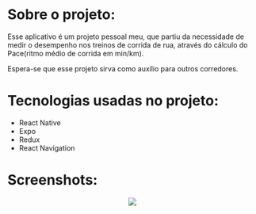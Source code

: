 # Sobre o projeto:
Esse aplicativo é um projeto pessoal meu, que partiu da necessidade de medir o desempenho nos treinos de corrida de rua, através do cálculo do Pace(ritmo médio de corrida em min/km). 

Espera-se que esse projeto sirva como auxílio para outros corredores.

# Tecnologias usadas no projeto:

- React Native
- Expo
- Redux
- React Navigation

# Screenshots:

<div align='center'>
    <img src='/demo/screenshots.png'>
</div>